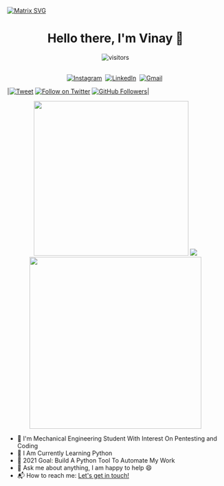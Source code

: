 [![Matrix SVG](https://raw.githubusercontent.com/rodrigograca31/rodrigograca31/master/matrix.svg)](https://www.youtube.com/watch?v=SDkAGkd4NLc)
<p>
  <h1 align="center"><b>Hello there, I'm Vinay 👋</b></h1>
</p>

<p align="center">
    <img align="center" alt="visitors" src="https://profile-counter.glitch.me/Linuxinet/count.svg" />
</p>

<p align="center">
<br>
<a href="https://instagram.com/R007_BR34K3R"><img src="https://img.shields.io/badge/instagram-%23E4405F.svg?&style=for-the-badge&logo=instagram&logoColor=white" alt="Instagram" /></a>&nbsp;
<a href="https://www.linkedin.com/in/vinay-kumar-rasala-b79b331a7"><img src="https://img.shields.io/badge/linkedin-%230077B5.svg?&style=for-the-badge&logo=linkedin&logoColor=white" alt="LinkedIn" /></a>&nbsp;
<a href="mailto:rvkyadav71@gmail.com?subject=Hola%20Vinay"><img src="https://img.shields.io/badge/gmail-%23D14836.svg?&style=for-the-badge&logo=gmail&logoColor=white" alt="Gmail"/></a>&nbsp;
<br>

|[![Tweet](https://img.shields.io/twitter/url/http/R007_BR34K3R.svg?style=social)](https://twitter.com/intent/follow?screen_name=R007_BR34K3R) [![Follow on Twitter](https://img.shields.io/twitter/follow/R007_BR34K3R.svg?style=social&label=Follow)](https://twitter.com/intent/follow?screen_name=R007_BR34K3R) [![GitHub Followers](https://img.shields.io/github/followers/Linuxinet.svg?style=social&label=Follow)](https://github.com/Linuxinet/)|
</p>

<p align = "center">

  <img src="https://github-readme-stats.vercel.app/api?username=Linuxinet&count_private=true&show_icons=true&theme=chartreuse-dark" style='width:360px'>
  <img src="https://github-readme-stats.vercel.app/api/top-langs/?username=Linuxinet&layout=compact&theme=chartreuse-dark&langs_count=8" />
  <img src = "https://github-readme-streak-stats.herokuapp.com/?user=Linuxinet&theme=dark&hide_border=true" width = 400 />
  
</p>

- 🔭 I'm Mechanical Engineering Student With Interest On Pentesting and Coding
- 🌱 I Am Currently Learning Python
- 🎯 2021 Goal: Build A Python Tool To Automate My Work
- 💬 Ask me about anything, I am happy to help 😄
-  📬 How to reach me: [Let's get in touch!][linkedin]

<br>


<br>

[linkedin]: https://www.linkedin.com/in/vinay-kumar-rasala-b79b331a7
